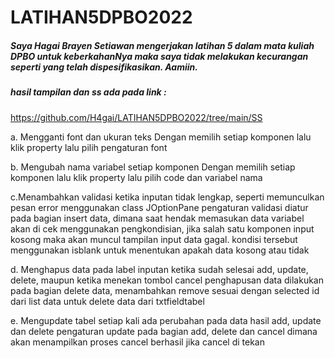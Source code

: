# LATIHAN5DPBO2022

##### Saya Hagai Brayen Setiawan mengerjakan latihan 5 dalam mata kuliah DPBO untuk keberkahanNya maka saya tidak melakukan kecurangan seperti yang telah dispesifikasikan. Aamiin.

##### hasil tampilan dan ss ada pada link :
https://github.com/H4gai/LATIHAN5DPBO2022/tree/main/SS

a. Mengganti font dan ukuran teks
Dengan memilih setiap komponen lalu klik property lalu pilih pengaturan font

b. Mengubah nama variabel setiap komponen 
Dengan memilih setiap komponen lalu klik property lalu pilih code dan variabel nama

c.Menambahkan validasi ketika inputan tidak lengkap, seperti memunculkan pesan error menggunakan class JOptionPane
pengaturan validasi diatur pada bagian insert data, dimana saat hendak memasukan data variabel akan di cek menggunakan pengkondisian, jika salah satu komponen input kosong maka akan muncul tampilan input data gagal. kondisi tersebut menggunakan isblank untuk menentukan apakah data kosong atau tidak

d. Menghapus data pada label inputan ketika sudah selesai add, update, delete, maupun ketika menekan tombol cancel
penghapusan data dilakukan pada bagian delete data, menambahkan remove sesuai dengan selected id dari list data untuk delete data dari txtfieldtabel

e. Mengupdate tabel setiap kali ada perubahan pada data hasil add, update dan delete
pengaturan update pada bagian add, delete dan cancel dimana akan menampilkan proses cancel berhasil jika cancel di tekan

